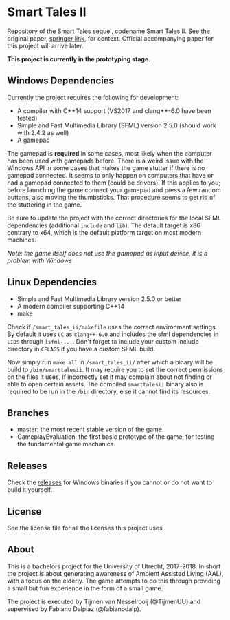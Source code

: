 # Smart Tales II
Repository of the Smart Tales sequel, codename Smart Tales II. See the original paper, [springer link](https://link.springer.com/content/pdf/10.1007/978-3-319-26005-1_13.pdf), for context. Official accompanying paper for this project will arrive later.

**This project is currently in the prototyping stage.**

## Windows Dependencies
Currently the project requires the following for development:
- A compiler with C++14 support (VS2017 and clang++-6.0 have been tested)
- Simple and Fast Multimedia Library (SFML) version 2.5.0 (should work with 2.4.2 as well)
- A gamepad

The gamepad is **required** in some cases, most likely when the computer has been used with gamepads before. There is a weird issue with the Windows API in some cases that makes the game stutter if there is no gamepad connected. It seems to only happen on computers that have or had a gamepad connected to them (could be drivers). If this applies to you; before launching the game connect your gamepad and press a few random buttons, also moving the thumbsticks. That procedure seems to get rid of the stuttering in the game.

Be sure to update the project with the correct directories for the local SFML dependencies (additional `include` and `lib`). The default target is x86 contrary to x64, which is the default platform target on most modern machines.

*Note: the game itself does not use the gamepad as input device, it is a problem with Windows*

## Linux Dependencies
- Simple and Fast Multimedia Library version 2.5.0 or better
- A modern compiler supporting C++14
- make

Check if `/smart_tales_ii/makefile` uses the correct environment settings. By default it uses `CC` as `clang++-6.0` and includes the sfml dependencies in `LIBS` through `lsfml-...`. Don't forget to include your custom include directory in `CFLAGS` if you have a custom SFML build.

Now simply run `make all` in `/smart_tales_ii/` after which a binary will be build to `/bin/smarttalesii`. It may require you to set the correct permissions on the files it uses, if incorrectly set it may complain about not finding or able to open certain assets. The compiled `smarttalesii` binary also is required to be run in the `/bin` directory, else it cannot find its resources.

## Branches
- master: the most recent stable version of the game.
- GameplayEvaluation: the first basic prototype of the game, for testing the fundamental game mechanics.

## Releases
Check the [releases](https://github.com/TijmenUU/smarttalesii/releases) for Windows binaries if you cannot or do not want to build it yourself.

## License
See the license file for all the licenses this project uses.

## About
This is a bachelors project for the University of Utrecht, 2017-2018. In short the project is about generating awareness of Ambient Assisted Living (AAL), with a focus on the elderly. The game attempts to do this through providing a small but fun experience in the form of a small game.

The project is executed by Tijmen van Nesselrooij (@TijmenUU) and supervised by Fabiano Dalpiaz (@fabianodalp).
